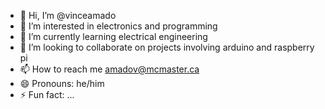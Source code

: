 - 👋 Hi, I’m @vinceamado
- 👀 I’m interested in electronics and programming
- 🌱 I’m currently learning electrical engineering
- 💞️ I’m looking to collaborate on projects involving arduino and raspberry pi
- 📫 How to reach me amadov@mcmaster.ca
- 😄 Pronouns: he/him
- ⚡ Fun fact: ...

<!---
vinceamado/vinceamado is a ✨ special ✨ repository because its `README.md` (this file) appears on your GitHub profile.
You can click the Preview link to take a look at your changes.
--->
